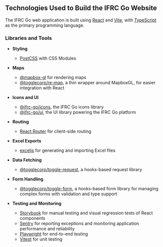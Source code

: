 ## Technologies Used to Build the IFRC Go Website

The IFRC Go web application is built using [React](https://react.dev/) and [Vite](https://vitejs.dev/), with [TypeScript](https://www.typescriptlang.org/) as the primary programming language.

### Libraries and Tools

- **Styling**
  - [PostCSS](https://postcss.org/) with CSS Modules

- **Maps**
  - [@mapbox-gl](https://www.npmjs.com/package/mapbox-gl) for rendering maps
  - [@togglecorp/re-map](https://www.npmjs.com/package/@togglecorp/re-map), a thin wrapper around MapboxGL, for easier integration with React

- **Icons and UI**
  - [@ifrc-go/icons](https://www.npmjs.com/package/@ifrc-go/icons), the IFRC Go icons library
  - [@ifrc-go/ui](https://www.npmjs.com/package/@ifrc-go/ui), the UI library powering the IFRC Go platform

- **Routing**
  - [React Router](https://www.npmjs.com/package/react-router-dom) for client-side routing

- **Excel Exports**
  - [exceljs](https://www.npmjs.com/package/exceljs) for generating and importing Excel files

- **Data Fetching**
  - [@togglecorp/toggle-request](https://www.npmjs.com/package/@togglecorp/toggle-request), a hooks-based request library

- **Form Handling**
  - [@togglecorp/toggle-form](https://www.npmjs.com/package/@togglecorp/toggle-form), a hooks-based form library for managing complex forms with validation and type support

- **Testing and Monitoring**
  - [Storybook](https://storybook.js.org/) for manual testing and visual regression tests of React components
  - [Sentry](https://sentry.io/welcome/) for reporting exceptions and monitoring application performance and reliability
  - [Playwright](https://playwright.dev/) for end-to-end testing
  - [Vitest](https://vitest.dev/) for unit testing
